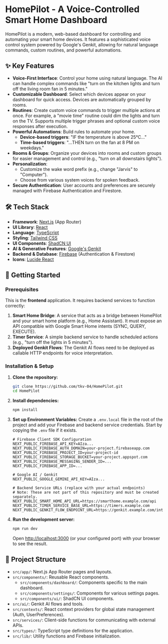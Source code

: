 # HomePilot - A Voice-Controlled Smart Home Dashboard

HomePilot is a modern, web-based dashboard for controlling and automating your smart home devices. It features a sophisticated voice control system powered by Google's Genkit, allowing for natural language commands, custom routines, and powerful automations.



## ✨ Key Features

- **Voice-First Interface**: Control your home using natural language. The AI can handle complex commands like "turn on the kitchen lights and turn off the living room fan in 5 minutes."
- **Customizable Dashboard**: Select which devices appear on your dashboard for quick access. Devices are automatically grouped by rooms.
- **Routines**: Create custom voice commands to trigger multiple actions at once. For example, a "movie time" routine could dim the lights and turn on the TV. Supports multiple trigger phrases and optional custom voice responses after execution.
- **Powerful Automations**: Build rules to automate your home.
  - **Device-based triggers**: "IF the temperature is above 25°C..."
  - **Time-based triggers**: "...THEN turn on the fan at 8 PM on weekdays."
- **Rooms & Groups**: Organize your devices into rooms and custom groups for easier management and control (e.g., "turn on all downstairs lights").
- **Personalization**:
  - Customize the wake word prefix (e.g., change "Jarvis" to "Computer").
  - Choose from various system voices for spoken feedback.
- **Secure Authentication**: User accounts and preferences are securely managed with Firebase Authentication and Firestore.

## 🛠️ Tech Stack

- **Framework**: [Next.js](https://nextjs.org/) (App Router)
- **UI Library**: [React](https://react.dev/)
- **Language**: [TypeScript](https://www.typescriptlang.org/)
- **Styling**: [Tailwind CSS](https://tailwindcss.com/)
- **UI Components**: [ShadCN UI](https://ui.shadcn.com/)
- **AI & Generative Features**: [Google's Genkit](https://firebase.google.com/docs/genkit)
- **Backend & Database**: [Firebase](https://firebase.google.com/) (Authentication & Firestore)
- **Icons**: [Lucide React](https://lucide.dev/)

## 🚀 Getting Started

### Prerequisites

This is the **frontend** application. It requires backend services to function correctly:
1.  **Smart Home Bridge**: A service that acts as a bridge between HomePilot and your smart home platform (e.g., Home Assistant). It must expose an API compatible with Google Smart Home intents (SYNC, QUERY, EXECUTE).
2.  **Timer Service**: A simple backend service to handle scheduled actions (e.g., "turn off the lights in 5 minutes").
3.  **Deployed Genkit Flows**: The Genkit AI flows need to be deployed as callable HTTP endpoints for voice interpretation.

### Installation & Setup

1.  **Clone the repository:**
    ```bash
    git clone https://github.com/tkv-04/HomePilot.git
    cd HomePilot
    ```

2.  **Install dependencies:**
    ```bash
    npm install
    ```

3.  **Set up Environment Variables:**
    Create a `.env.local` file in the root of the project and add your Firebase and backend service credentials. Start by copying the `.env` file if it exists.

    ```env
    # Firebase Client SDK Configuration
    NEXT_PUBLIC_FIREBASE_API_KEY=AIza...
    NEXT_PUBLIC_FIREBASE_AUTH_DOMAIN=your-project.firebaseapp.com
    NEXT_PUBLIC_FIREBASE_PROJECT_ID=your-project-id
    NEXT_PUBLIC_FIREBASE_STORAGE_BUCKET=your-project.appspot.com
    NEXT_PUBLIC_FIREBASE_MESSAGING_SENDER_ID=...
    NEXT_PUBLIC_FIREBASE_APP_ID=...

    # Google AI / Genkit
    NEXT_PUBLIC_GOOGLE_GEMINI_API_KEY=AIza...

    # Backend Service URLs (replace with your actual endpoints)
    # Note: These are not part of this repository and must be created separately.
    NEXT_PUBLIC_SMART_HOME_API_URL=https://smarthome.example.com/api
    NEXT_PUBLIC_TIMER_SERVICE_BASE_URL=https://timers.example.com
    NEXT_PUBLIC_GENKIT_FLOW_ENDPOINT_URL=https://genkit.example.com/interpretVoiceCommand
    ```

4.  **Run the development server:**
    ```bash
    npm run dev
    ```

    Open [http://localhost:3000](http://localhost:3000) (or your configured port) with your browser to see the result.

## 📁 Project Structure

- `src/app/`: Next.js App Router pages and layouts.
- `src/components/`: Reusable React components.
  - `src/components/dashboard/`: Components specific to the main dashboard.
  - `src/components/settings/`: Components for various settings pages.
  - `src/components/ui/`: ShadCN UI components.
- `src/ai/`: Genkit AI flows and tools.
- `src/contexts/`: React context providers for global state management (Auth, UserPreferences).
- `src/services/`: Client-side functions for communicating with external APIs.
- `src/types/`: TypeScript type definitions for the application.
- `src/lib/`: Utility functions and Firebase initialization.
